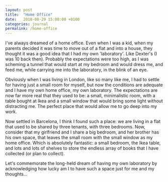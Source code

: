 ```yaml
---
layout: post
title:  "Home Office"
date:   2018-08-29 15:00:00 +0100
categories: journal
permalink: /home-office
---
```

I've always dreamed of a home office. Even when I was a kid, when my parents decided it was time to move out of a flat and into a house, they thought it was a good idea that I had my own 'laboratory'. Like Dexter's (I was 10 back then). Probably the expectations were too high, as I was scheming a tunnel that would start at my bedroom and would dress me, and feed me, while carrying me into the laboratory, in the blink of an eye.

Obviously when I was living in London, like so many like me, I had to settle for having just a small room for myself, but now the conditions are adequate and I have my own home office, my own laboratory. The expectations are now far more real that they used to be: a small, minimalistic room, with a table bought at Ikea and a small window that would bring some light without distracting me. The perfect place that would allow me to go deep into my work.

Now settled in Barcelona, I think I found such a place: we are living in a flat that used to be shared by three tenants, with three bedrooms. Now, consider that my girlfriend and I share a big bedroom, and her brother has his own space, that leaves the small room with the small window as my home office. Which is absolutely fantastic: a small bedroom, the Ikea table, and lots and lots of shelves to store the endless array of books that I have collected (or plan to collect).

Let's commemorate the long-held dream of having my own laboratory by acknowledging how lucky am I to have such a space just for me and my thoughts...

